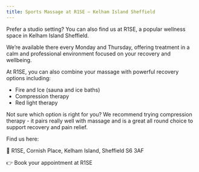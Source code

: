 ```yaml
---
title: Sports Massage at R1SE – Kelham Island Sheffield
---
```

Prefer a studio setting? You can also find us at R1SE, a popular wellness space in Kelham Island Sheffield.

We’re available there every Monday and Thursday, offering treatment in a calm and professional environment focused on your recovery and wellbeing.

At R1SE, you can also combine your massage with powerful recovery options including:

* Fire and Ice (sauna and ice baths)
* Compression therapy
* Red light therapy


Not sure which option is right for you? We recommend trying compression therapy - it pairs really well with massage and is a great all round choice to support recovery and pain relief.



Find us here:

📍 R1SE, Cornish Place, Kelham Island, Sheffield S6 3AF

👉 Book your appointment at R1SE
